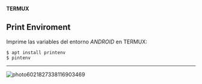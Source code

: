 **TERMUX** 
## Print Enviroment
Imprime las variables del entorno *ANDROID* en TERMUX:

```
$ apt install printenv
$ pintenv

```
<hr>

![photo6021827338116903469](https://user-images.githubusercontent.com/80227002/112147433-00a86000-8bdd-11eb-8c28-f3548b16a482.jpg)

